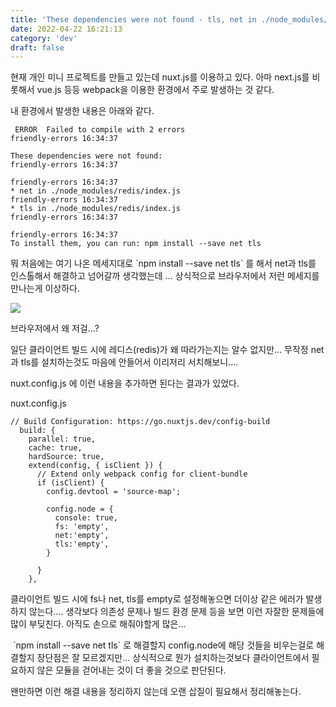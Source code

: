 ```yaml
---
title: 'These dependencies were not found - tls, net in ./node_modules/.../...js'
date: 2022-04-22 16:21:13
category: 'dev'
draft: false
---
```


현재 개인 미니 프로젝트를 만들고 있는데 nuxt.js를 이용하고 있다. 아마 next.js를 비롯해서 vue.js 등등 webpack을 이용한 환경에서 주로 발생하는 것 같다. 

내 환경에서 발생한 내용은 아래와 같다. 

     ERROR  Failed to compile with 2 errors                                                                                                                                      friendly-errors 16:34:37  
    
    These dependencies were not found:                                                                                                                                           friendly-errors 16:34:37  
                                                                                                                                                                                 friendly-errors 16:34:37
    * net in ./node_modules/redis/index.js                                                                                                                                       friendly-errors 16:34:37  
    * tls in ./node_modules/redis/index.js                                                                                                                                       friendly-errors 16:34:37  
                                                                                                                                                                                 friendly-errors 16:34:37  
    To install them, you can run: npm install --save net tls    

뭐 처음에는 여기 나온 메세지대로 \`npm install --save net tls\` 를 해서 net과 tls를 인스톨해서 해결하고 넘어갈까 생각했는데 ... 상식적으로 브라우저에서 저런 메세지를 만나는게 이상하다. 

![](https://blog.kakaocdn.net/dn/Ra00H/btq4s2njJJ9/SnEmNCE8my8hzUq3GdXBJ0/img.png)

브라우저에서 왜 저걸...? 

일단 클라이언트 빌드 시에 레디스(redis)가 왜 따라가는지는 알수 없지만... 무작정 net과 tls를 설치하는것도 마음에 안들어서 이리저리 서치해보니.... 

nuxt.config.js 에 이런 내용을 추가하면 된다는 결과가 있었다. 

nuxt.config.js

    // Build Configuration: https://go.nuxtjs.dev/config-build
      build: {
        parallel: true,
        cache: true,
        hardSource: true,
        extend(config, { isClient }) {
          // Extend only webpack config for client-bundle
          if (isClient) {
            config.devtool = 'source-map';
            
            config.node = {
              console: true,
              fs: 'empty',
              net:'empty',
              tls:'empty',
            }
            
          }
        },

클라이언트 빌드 시에 fs나 net, tls를 empty로 설정해놓으면 더이상 같은 에러가 발생하지 않는다.... 생각보다 의존성 문제나 빌드 환경 문제 등을 보면 이런 자잘한 문제들에 많이 부딪친다. 아직도 손으로 해줘야할게 많은... 

 \`npm install --save net tls\` 로 해결할지 config.node에 해당 것들을 비우는걸로 해결할지 장단점은 잘 모르겠지만... 상식적으로 뭔가 설치하는것보다 클라이언트에서 필요하지 않은 모듈을 걷어내는 것이 더 좋을 것으로 판단된다. 

왠만하면 이런 해결 내용을 정리하지 않는데 오랜 삽질이 필요해서 정리해놓는다.
